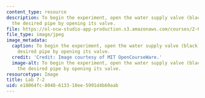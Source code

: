 ```yaml
---
content_type: resource
description: To begin the experiment, open the water supply valve (black). Select
  the desired pipe by opening its valve.
file: https://ol-ocw-studio-app-production.s3.amazonaws.com/courses/2-672-project-laboratory-spring-2009/e18064fc8048613310ee5991d4b60aab_lab7-2.jpg
file_type: image/jpeg
image_metadata:
  caption: To begin the experiment, open the water supply valve (black). Select the
    desired pipe by opening its valve.
  credit: 'Credit: Image courtesy of MIT OpenCourseWare.'
  image-alt: To begin the experiment, open the water supply valve (black). Select
    the desired pipe by opening its valve.
resourcetype: Image
title: Lab 7-2
uid: e18064fc-8048-6133-10ee-5991d4b60aab
---
```

